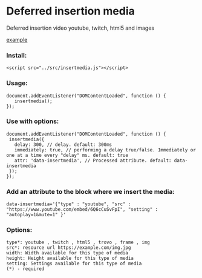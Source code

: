 # Deferred insertion media

Deferred insertion video youtube, twitch, html5 and images

[example](https://get-web.site/insertmedia.html)

### Install:

```
<script src="../src/insertmedia.js"></script>
```

### Usage:

```
document.addEventListener("DOMContentLoaded", function () {
   insertmedia();
});
```

### Use with options:

```
document.addEventListener("DOMContentLoaded", function () {
 insertmedia({
   delay: 300, // delay. default: 300ms
   immediately: true, // performing a delay true/false. Immediately or one at a time every "delay" ms. default: true
   attr: 'data-insertmedia', // Processed attribute. default: data-insertmedia
 });
});
```

### Add an attribute to the block where we insert the media:

```
data-insertmedia='{"type" : "youtube", "src" : "https://www.youtube.com/embed/6Q6cCuSvFpI", "setting" : "autoplay=1&mute=1" }'
```

### Options:

```
type*: youtube , twitch , html5 , trovo , frame , img
src*: resource url https://example.com/img.jpg
width: Width available for this type of media
height: Height available for this type of media
setting: Settings available for this type of media
(*) - required
```
